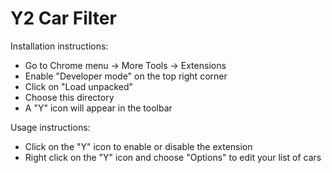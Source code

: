 Y2 Car Filter
=============

Installation instructions:
 - Go to Chrome menu -> More Tools -> Extensions
 - Enable "Developer mode" on the top right corner
 - Click on "Load unpacked"
 - Choose this directory
 - A "Y" icon will appear in the toolbar

Usage instructions:
 - Click on the "Y" icon to enable or disable the extension
 - Right click on the "Y" icon and choose "Options" to edit your list of cars
